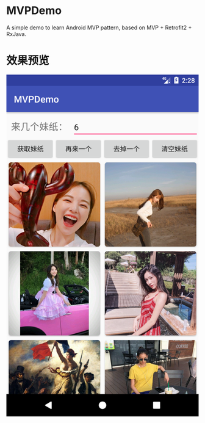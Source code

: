 # MVPDemo
A simple demo to learn Android MVP pattern, based on MVP + Retrofit2 + RxJava.
# 效果预览
![image](https://github.com/Ro0kieY/MVPDemo/blob/master/screenshots/Screenshot_1500560927.png)
